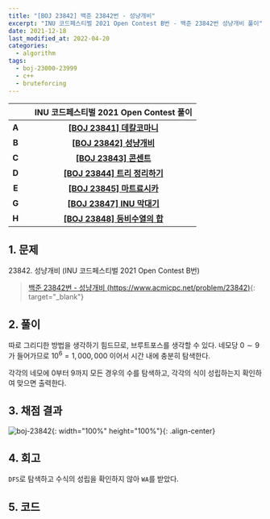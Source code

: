 ```yaml
---
title: "[BOJ 23842] 백준 23842번 - 성냥개비"
excerpt: "INU 코드페스티벌 2021 Open Contest B번 - 백준 23842번 성냥개비 풀이"
date: 2021-12-18
last_modified_at: 2022-04-20
categories:
  - algorithm
tags:
  - boj-23000-23999
  - c++
  - bruteforcing
---
```


|||INU 코드페스티벌 2021 Open Contest 풀이|
|:---:|:---:|:---:|
|**A**||**[[BOJ 23841] 데칼코마니](https://burningfalls.github.io/algorithm/boj-23841/)**|
|**B**||**[[BOJ 23842] 성냥개비](https://burningfalls.github.io/algorithm/boj-23842/)**|
|**C**||**[[BOJ 23843] 콘센트](https://burningfalls.github.io/algorithm/boj-23843/)**|
|**D**||**[[BOJ 23844] 트리 정리하기](https://burningfalls.github.io/algorithm/boj-23844/)**|
|**E**||**[[BOJ 23845] 마트료시카](https://burningfalls.github.io/algorithm/boj-23845/)**|
|**G**||**[[BOJ 23847] INU 막대기](https://burningfalls.github.io/algorithm/boj-23847/)**|
|**H**||**[[BOJ 23848] 등비수열의 합](https://burningfalls.github.io/algorithm/boj-23848/)**|

## 1. 문제
$23842$. 성냥개비 (INU 코드페스티벌 2021 Open Contest B번)

> [백준 23842번 - 성냥개비 (https://www.acmicpc.net/problem/23842)](https://www.acmicpc.net/problem/23842){: target="_blank"}

## 2. 풀이

따로 그리디한 방법을 생각하기 힘드므로, 브루트포스를 생각할 수 있다. 네모당 $0\sim 9$가 들어가므로 $10^6=1,000,000$ 이어서 시간 내에 충분히 탐색한다. 

각각의 네모에 $0$부터 $9$까지 모든 경우의 수를 탐색하고, 각각의 식이 성립하는지 확인하여 맞으면 출력한다.

## 3. 채점 결과

![boj-23842](https://user-images.githubusercontent.com/30232837/160956511-d2bbe3ce-b3ee-4bc7-8a86-c1af37aedbba.png "boj-23842"){: width="100%" height="100%"}{: .align-center}

## 4. 회고

`DFS`로 탐색하고 수식의 성립을 확인하지 않아 `WA`를 받았다.

## 5. 코드

<script src="https://gist.github.com/BurningFalls/a76dde0c71c3654fdf9406a21f2fadb1.js"></script>